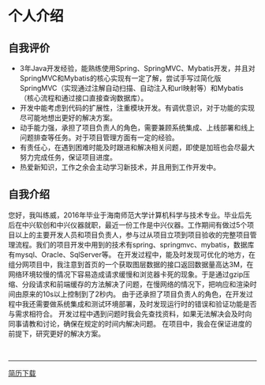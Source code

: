 # 个人介绍

## 自我评价
* 3年Java开发经验，能熟练使用Spring、SpringMVC、Mybatis开发，并且对SpringMVC和Mybatis的核心实现有一定了解，尝试手写过简化版SpringMVC（实现通过注解自动扫描、自动注入和url映射等）和Mybatis（核心流程和通过接口直接查询数据库）。
* 开发中能考虑到代码的扩展性，注重模块开发。有调优意识，对于功能的实现尽可能地想出更好的解决方案。
* 动手能力强，承担了项目负责人的角色，需要兼顾系统集成、上线部署和线上问题排查等任务。对于项目管理方面有一定的经验。
* 有责任心，在遇到困难时能及时跟进和解决相关问题，即使是加班也会尽最大努力完成任务，保证项目进度。
* 热爱新知识，工作之余会主动学习新技术，并且用到工作开发中。

## 自我介绍
您好，我叫练威，2016年毕业于海南师范大学计算机科学与技术专业。毕业后先后在中兴软创和中兴仪器就职，最近一份工作是中兴仪器。工作期间有做过5个项目以上的主要开发人员和项目负责人，参与过从项目立项到项目验收的完整项目管理流程。我们的项目开发中用到的技术有spring、springmvc、mybatis，数据库有mysql、Oracle、SqlServer等。
在开发过程中，能及时发现可优化的地方，在组分网项目中，我注意到首页的一个获取图层数据的接口返回数据量高达3M，在网络环境较慢的情况下容易造成请求缓慢和浏览器卡死的现象。于是通过gzip压缩、分段请求和前端缓存的方法解决了问题，在慢网络的情况下，把响应和渲染时间由原来的10s以上控制到了2秒内。
由于还承担了项目负责人的角色，在开发过程中我还需要做系统集成和测试环境部署，及时发现运行时的错误和验证功能是否与需求相符合。
开发过程中遇到问题时我会先查找资料，如果无法解决会及时向同事请教和讨论，确保在规定的时间内解决问题。
在项目中，我会在保证进度的前提下，研究更好的解决方案。

<br/>

---

<a href="./assets/final.pdf" download="练威_Java开发工程师.pdf">简历下载</a>